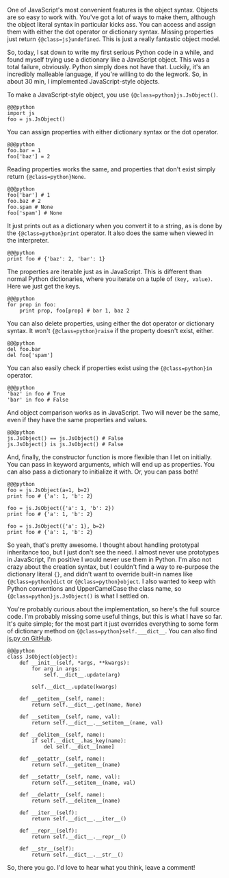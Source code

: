 One of JavaScript's most convenient features is the object syntax.  Objects are so easy to work with.  You've got a lot of ways to make them, although the object literal syntax in particular kicks ass. You can access and assign them with either the dot operator or dictionary syntax.  Missing properties just return `{@class=js}undefined`.  This is just a really fantastic object model.

So, today, I sat down to write my first serious Python code in a while, and found myself trying use a dictionary like a JavaScript object.  This was a total failure, obviously.  Python simply does not have that.  Luckily, it's an incredibly malleable language, if you're willing to do the legwork.  So, in about 30 min, I implemented JavaScript-style objects.

To make a JavaScript-style object, you use `{@class=python}js.JsObject()`.

	@@@python
	import js
	foo = js.JsObject()

You can assign properties with either dictionary syntax or the dot operator.

	@@@python
	foo.bar = 1
	foo['baz'] = 2

Reading properties works the same, and properties that don't exist simply return `{@class=python}None`.
	
	@@@python
	foo['bar'] # 1
	foo.baz # 2
	foo.spam # None
	foo['spam'] # None

It just prints out as a dictionary when you convert it to a string, as is done by the `{@class=python}print` operator.  It also does the same when viewed in the interpreter.

	@@@python
	print foo # {'baz': 2, 'bar': 1}

The properties are iterable just as in JavaScript.  This is different than normal Python dictionaries, where you iterate on a tuple of `(key, value)`.  Here we just get the keys.

	@@@python
	for prop in foo:
		print prop, foo[prop] # bar 1, baz 2

You can also delete properties, using either the dot operator or dictionary syntax.  It won't `{@class=python}raise` if the property doesn't exist, either.

	@@@python
	del foo.bar
	del foo['spam']
	
You can also easily check if properties exist using the `{@class=python}in` operator.

	@@@python
	'baz' in foo # True
	'bar' in foo # False

And object comparison works as in JavaScript.  Two will never be the same, even if they have the same properties and values.

	@@@python
	js.JsObject() == js.JsObject() # False
	js.JsObject() is js.JsObject() # False

And, finally, the constructor function is more flexible than I let on initially.  You can pass in keyword arguments, which will end up as properties.  You can also pass a dictionary to initialize it with.  Or, you can pass both!

	@@@python
	foo = js.JsObject(a=1, b=2)
	print foo # {'a': 1, 'b': 2}
	
	foo = js.JsObject({'a': 1, 'b': 2})
	print foo # {'a': 1, 'b': 2}
	
	foo = js.JsObject({'a': 1}, b=2)
	print foo # {'a': 1, 'b': 2}
	

So yeah, that's pretty awesome.  I thought about handling prototypal inheritance too, but I just don't see the need.  I almost never use prototypes in JavaScript, I'm positive I would never use them in Python.  I'm also not crazy about the creation syntax, but I couldn't find a way to re-purpose the dictionary literal `{}`, and didn't want to override built-in names like `{@class=python}dict` or `{@class=python}object`.  I also wanted to keep with Python conventions and UpperCamelCase the class name, so `{@class=python}js.JsObject()` is what I settled on.

You're probably curious about the implementation, so here's the full source code.  I'm probably missing some useful things, but this is what I have so far.  It's quite simple; for the most part it just overrides everything to some form of dictionary method on `{@class=python}self.___dict__`.  You can also find [js.py on GitHub](http://github.com/bcherry/js-py/blob/master/js.py).

	@@@python
	class JsObject(object):
		def __init__(self, *args, **kwargs):
			for arg in args:
				self.__dict__.update(arg)

			self.__dict__.update(kwargs)

		def __getitem__(self, name):
			return self.__dict__.get(name, None)

		def __setitem__(self, name, val):
			return self.__dict__.__setitem__(name, val)

		def __delitem__(self, name):
			if self.__dict__.has_key(name):
				del self.__dict__[name]

		def __getattr__(self, name):
			return self.__getitem__(name)

		def __setattr__(self, name, val):
			return self.__setitem__(name, val)

		def __delattr__(self, name):
			return self.__delitem__(name)

		def __iter__(self):
			return self.__dict__.__iter__()

		def __repr__(self):
			return self.__dict__.__repr__()

		def __str__(self):
			return self.__dict__.__str__()
	
So, there you go.  I'd love to hear what you think, leave a comment!